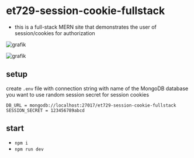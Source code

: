 # et729-session-cookie-fullstack

- this is a full-stack MERN site that demonstrates the user of session/cookies for authorization

![grafik](https://github.com/edwardtanguay/830-mongo-book-app/assets/446574/93410dff-a5f0-4814-8b07-704616902efb)

![grafik](https://github.com/edwardtanguay/830-mongo-book-app/assets/446574/774fc786-e601-4b18-b331-5188f0e8d9d3)

## setup
 
create `.env` file with
	connection string with name of the MongoDB database you want to use
	random session secret for session cookies
 
```
DB_URL = mongodb://localhost:27017/et729-session-cookie-fullstack
SESSION_SECRET = 123456789abcd
```	

## start

- `npm i`
- `npm run dev`
